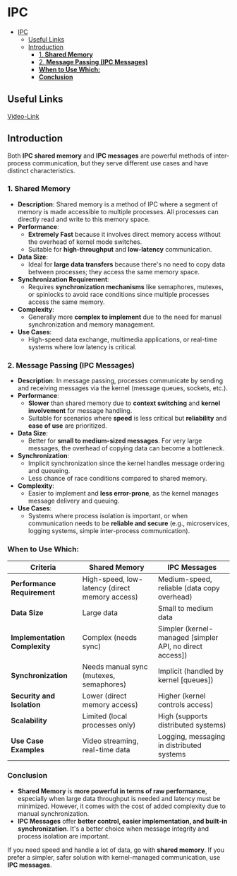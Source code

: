 # IPC

- [IPC](#ipc)
  - [Useful Links](#useful-links)
  - [Introduction](#introduction)
    - [1. **Shared Memory**](#1-shared-memory)
    - [2. **Message Passing (IPC Messages)**](#2-message-passing-ipc-messages)
    - [**When to Use Which:**](#when-to-use-which)
    - [**Conclusion**](#conclusion)

## Useful Links

[Video-Link](https://www.youtube.com/watch?v=Y2mDwW2pMv4)

## Introduction

Both **IPC shared memory** and **IPC messages** are powerful methods of inter-process communication, but they serve different use cases and have distinct characteristics.

### 1. **Shared Memory**

- **Description**: Shared memory is a method of IPC where a segment of memory is made accessible to multiple processes. All processes can directly read and write to this memory space.
- **Performance**:
  - **Extremely Fast** because it involves direct memory access without the overhead of kernel mode switches.
  - Suitable for **high-throughput** and **low-latency** communication.
- **Data Size**:
  - Ideal for **large data transfers** because there's no need to copy data between processes; they access the same memory space.
- **Synchronization Requirement**:
  - Requires **synchronization mechanisms** like semaphores, mutexes, or spinlocks to avoid race conditions since multiple processes access the same memory.
- **Complexity**:
  - Generally more **complex to implement** due to the need for manual synchronization and memory management.
- **Use Cases**:
  - High-speed data exchange, multimedia applications, or real-time systems where low latency is critical.

### 2. **Message Passing (IPC Messages)**

- **Description**: In message passing, processes communicate by sending and receiving messages via the kernel (message queues, sockets, etc.).
- **Performance**:
  - **Slower** than shared memory due to **context switching** and **kernel involvement** for message handling.
  - Suitable for scenarios where **speed** is less critical but **reliability** and **ease of use** are prioritized.
- **Data Size**:
  - Better for **small to medium-sized messages**. For very large messages, the overhead of copying data can become a bottleneck.
- **Synchronization**:
  - Implicit synchronization since the kernel handles message ordering and queueing.
  - Less chance of race conditions compared to shared memory.
- **Complexity**:
  - Easier to implement and **less error-prone**, as the kernel manages message delivery and queuing.
- **Use Cases**:
  - Systems where process isolation is important, or when communication needs to be **reliable and secure** (e.g., microservices, logging systems, simple inter-process communication).

### **When to Use Which:**

| Criteria                      | Shared Memory                                  | IPC Messages                                               |
| ----------------------------- | ---------------------------------------------- | ---------------------------------------------------------- |
| **Performance Requirement**   | High-speed, low-latency (direct memory access) | Medium-speed, reliable (data copy overhead)                |
| **Data Size**                 | Large data                                     | Small to medium data                                       |
| **Implementation Complexity** | Complex (needs sync)                           | Simpler (kernel-managed \[simpler API, no direct access\]) |
| **Synchronization**           | Needs manual sync (mutexes, semaphores)        | Implicit (handled by kernel \[queues\])                    |
| **Security and Isolation**    | Lower (direct memory access)                   | Higher (kernel controls access)                            |
| **Scalability**               | Limited (local processes only)                 | High (supports distributed systems)                        |
| **Use Case Examples**         | Video streaming, real-time data                | Logging, messaging in distributed systems                  |

### **Conclusion**

- **Shared Memory** is **more powerful in terms of raw performance**, especially when large data throughput is needed and latency must be minimized. However, it comes with the cost of added complexity due to manual synchronization.
- **IPC Messages** offer **better control, easier implementation, and built-in synchronization**. It's a better choice when message integrity and process isolation are important.

If you need speed and handle a lot of data, go with **shared memory**. If you prefer a simpler, safer solution with kernel-managed communication, use **IPC messages**.
